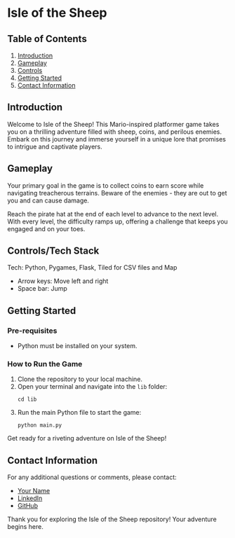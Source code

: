 # Isle of the Sheep

## Table of Contents

1. [Introduction](#Introduction)
2. [Gameplay](#Gameplay)
3. [Controls](#Controls)
4. [Getting Started](#Getting-Started)
5. [Contact Information](#Contact-Information)

## Introduction

Welcome to Isle of the Sheep! This Mario-inspired platformer game takes you on a thrilling adventure filled with sheep, coins, and perilous enemies. Embark on this journey and immerse yourself in a unique lore that promises to intrigue and captivate players.

## Gameplay

Your primary goal in the game is to collect coins to earn score while navigating treacherous terrains. Beware of the enemies - they are out to get you and can cause damage. 

Reach the pirate hat at the end of each level to advance to the next level. With every level, the difficulty ramps up, offering a challenge that keeps you engaged and on your toes.

## Controls/Tech Stack

Tech: Python, Pygames, Flask, Tiled for CSV files and Map

- Arrow keys: Move left and right
- Space bar: Jump

## Getting Started

### Pre-requisites

- Python must be installed on your system.

### How to Run the Game

1. Clone the repository to your local machine.
2. Open your terminal and navigate into the `lib` folder:
    ```
    cd lib
    ```
3. Run the main Python file to start the game:
    ```
    python main.py
    ```

Get ready for a riveting adventure on Isle of the Sheep!

## Contact Information

For any additional questions or comments, please contact:

- [Your Name](viajohnt@gmail.com)
- [LinkedIn]([your-linkedin-profile-link](https://www.linkedin.com/in/viajohnt/))
- [GitHub]([your-github-profile-link](https://github.com/viajohnt/))

Thank you for exploring the Isle of the Sheep repository! Your adventure begins here.

